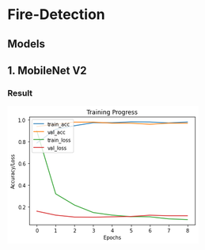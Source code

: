 # Fire-Detection

## Models

## 1. MobileNet V2
### Result
<img src="assets/mobilenet_v2_result.png">
